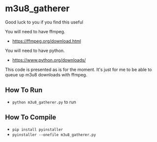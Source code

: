 # m3u8_gatherer

Good luck to you if you find this useful

You will need to have ffmpeg.
- https://ffmpeg.org/download.html

You will need to have python.
- https://www.python.org/downloads/

This code is presented as is for the moment. It's just for me to be able to queue up m3u8 downloads with ffmpeg.

## How To Run

- ```python m3u8_gatherer.py``` to run

## How To Compile

- ```pip install pyinstaller```
- ```pyinstaller --onefile m3u8_gatherer.py```
